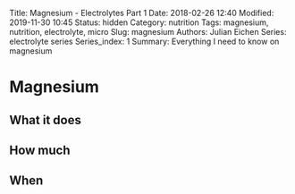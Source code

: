 Title: Magnesium - Electrolytes Part 1
Date: 2018-02-26 12:40
Modified: 2019-11-30 10:45
Status: hidden
Category: nutrition
Tags: magnesium, nutrition, electrolyte, micro
Slug: magnesium
Authors: Julian Eichen
Series: electrolyte series
Series_index: 1
Summary: Everything I need to know on magnesium

# Magnesium

## What it does

## How much

## When